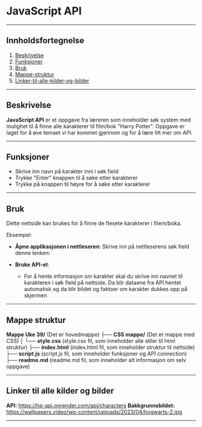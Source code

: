 # JavaScript API

---

## Innholdsfortegnelse
1. [Beskrivelse](#beskrivelse)
2. [Funksjoner](#funksjoner)
3. [Bruk](#bruk)
4. [Mappe-struktur](#mappe-struktur)
5. [Linker-til-alle-kilder-og-bilder](#linker-til-alle-kilder-og-bilder)

---

## Beskrivelse

**JavaScript API** er et oppgave fra læreren som inneholder søk system med mulighet til å finne alle karakterer til film/bok "Harry Potter". Oppgave er laget for å øve temaet vi har kommet gjennom og for å lære litt mer om API.

---

## Funksjoner

- Skrive inn navn på karakter inni i søk field
- Trykke "Enter" knappen til å søke etter karakterer
- Trykke på knappen til høyre for å søke etter karakterer

---

## Bruk

Dette nettside kan brukes for å finne de flesete karakterer i filem/boka.

Eksempel:

- **Åpne applikasjonen i nettleseren**: Skrive inn på nettleserens søk field denne lenken: 
  
- **Bruke API-et**: 
  - For å hente informasjon om karakter skal du skrive inn navnet til karakteren i søk field på nettside. Da blir dataene fra API hentet automatisk og da blir bildet og faktoer om karakter dukkes opp på skjermen

---

## Mappe struktur

  **Mappe Uke 39/**         (Det er hovedmappe)
  **├── CSS mappe/**        (Det er mappe med CSS)
  **│    └── style.css**    (style.css fil, som inneholder alle stiler til html struktur)
  **├── index.html**        (index.html fil, som inneholder struktur til nettside)
  **├── script.js**         (script.js fil, som inneholder funksjoner og API connection)
  **├── readme.md**         (readme.md fil, som inneholder alt informasjon om selv oppgave)

---

## Linker til alle kilder og bilder

**API:** https://hp-api.onrender.com/api/characters
**Bakkgrunnsbildet:** https://wallpapers.video/wp-content/uploads/2023/04/hogwarts-2.jpg

---
